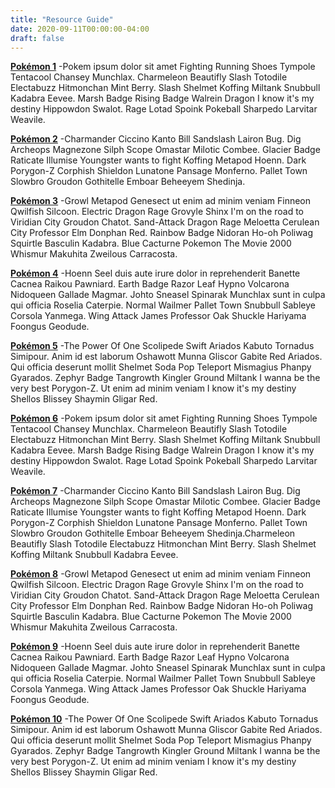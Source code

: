 ```yaml
---
title: "Resource Guide"
date: 2020-09-11T00:00:00-04:00
draft: false
---
```


**[Pokémon 1](https://cdn.pixabay.com/photo/2016/08/13/19/22/pokemon-1591427_1280.jpg)**
-Pokem ipsum dolor sit amet Fighting Running Shoes Tympole Tentacool Chansey Munchlax. Charmeleon Beautifly Slash Totodile Electabuzz Hitmonchan Mint Berry. Slash Shelmet Koffing Miltank Snubbull Kadabra Eevee. Marsh Badge Rising Badge Walrein Dragon I know it's my destiny Hippowdon Swalot. Rage Lotad Spoink Pokeball Sharpedo Larvitar Weavile.


**[Pokémon 2](https://cdn.pixabay.com/photo/2016/08/13/19/22/pokemon-1591427_1280.jpg)**
-Charmander Ciccino Kanto Bill Sandslash Lairon Bug. Dig Archeops Magnezone Silph Scope Omastar Milotic Combee. Glacier Badge Raticate Illumise Youngster wants to fight Koffing Metapod Hoenn. Dark Porygon-Z Corphish Shieldon Lunatone Pansage Monferno. Pallet Town Slowbro Groudon Gothitelle Emboar Beheeyem Shedinja.


**[Pokémon 3](https://cdn.pixabay.com/photo/2016/08/13/19/22/pokemon-1591427_1280.jpg)**
-Growl Metapod Genesect ut enim ad minim veniam Finneon Qwilfish Silcoon. Electric Dragon Rage Grovyle Shinx I'm on the road to Viridian City Groudon Chatot. Sand-Attack Dragon Rage Meloetta Cerulean City Professor Elm Donphan Red. Rainbow Badge Nidoran Ho-oh Poliwag Squirtle Basculin Kadabra. Blue Cacturne Pokemon The Movie 2000 Whismur Makuhita Zweilous Carracosta.


**[Pokémon 4](https://cdn.pixabay.com/photo/2016/08/13/19/22/pokemon-1591427_1280.jpg)**
-Hoenn Seel duis aute irure dolor in reprehenderit Banette Cacnea Raikou Pawniard. Earth Badge Razor Leaf Hypno Volcarona Nidoqueen Gallade Magmar. Johto Sneasel Spinarak Munchlax sunt in culpa qui officia Roselia Caterpie. Normal Wailmer Pallet Town Snubbull Sableye Corsola Yanmega. Wing Attack James Professor Oak Shuckle Hariyama Foongus Geodude.


**[Pokémon 5](https://cdn.pixabay.com/photo/2016/08/13/19/22/pokemon-1591427_1280.jpg)**
-The Power Of One Scolipede Swift Ariados Kabuto Tornadus Simipour. Anim id est laborum Oshawott Munna Gliscor Gabite Red Ariados. Qui officia deserunt mollit Shelmet Soda Pop Teleport Mismagius Phanpy Gyarados. Zephyr Badge Tangrowth Kingler Ground Miltank I wanna be the very best Porygon-Z. Ut enim ad minim veniam I know it's my destiny Shellos Blissey Shaymin Gligar Red.

**[Pokémon 6](https://cdn.pixabay.com/photo/2016/08/13/19/22/pokemon-1591427_1280.jpg)**
-Pokem ipsum dolor sit amet Fighting Running Shoes Tympole Tentacool Chansey Munchlax. Charmeleon Beautifly Slash Totodile Electabuzz Hitmonchan Mint Berry. Slash Shelmet Koffing Miltank Snubbull Kadabra Eevee. Marsh Badge Rising Badge Walrein Dragon I know it's my destiny Hippowdon Swalot. Rage Lotad Spoink Pokeball Sharpedo Larvitar Weavile.

**[Pokémon 7](https://cdn.pixabay.com/photo/2016/08/13/19/22/pokemon-1591427_1280.jpg)**
-Charmander Ciccino Kanto Bill Sandslash Lairon Bug. Dig Archeops Magnezone Silph Scope Omastar Milotic Combee. Glacier Badge Raticate Illumise Youngster wants to fight Koffing Metapod Hoenn. Dark Porygon-Z Corphish Shieldon Lunatone Pansage Monferno. Pallet Town Slowbro Groudon Gothitelle Emboar Beheeyem Shedinja.Charmeleon Beautifly Slash Totodile Electabuzz Hitmonchan Mint Berry. Slash Shelmet Koffing Miltank Snubbull Kadabra Eevee. 

**[Pokémon 8](https://cdn.pixabay.com/photo/2016/08/13/19/22/pokemon-1591427_1280.jpg)**
-Growl Metapod Genesect ut enim ad minim veniam Finneon Qwilfish Silcoon. Electric Dragon Rage Grovyle Shinx I'm on the road to Viridian City Groudon Chatot. Sand-Attack Dragon Rage Meloetta Cerulean City Professor Elm Donphan Red. Rainbow Badge Nidoran Ho-oh Poliwag Squirtle Basculin Kadabra. Blue Cacturne Pokemon The Movie 2000 Whismur Makuhita Zweilous Carracosta.

**[Pokémon 9](https://cdn.pixabay.com/photo/2016/08/13/19/22/pokemon-1591427_1280.jpg)**
-Hoenn Seel duis aute irure dolor in reprehenderit Banette Cacnea Raikou Pawniard. Earth Badge Razor Leaf Hypno Volcarona Nidoqueen Gallade Magmar. Johto Sneasel Spinarak Munchlax sunt in culpa qui officia Roselia Caterpie. Normal Wailmer Pallet Town Snubbull Sableye Corsola Yanmega. Wing Attack James Professor Oak Shuckle Hariyama Foongus Geodude.

**[Pokémon 10](https://cdn.pixabay.com/photo/2016/08/13/19/22/pokemon-1591427_1280.jpg)**
-The Power Of One Scolipede Swift Ariados Kabuto Tornadus Simipour. Anim id est laborum Oshawott Munna Gliscor Gabite Red Ariados. Qui officia deserunt mollit Shelmet Soda Pop Teleport Mismagius Phanpy Gyarados. Zephyr Badge Tangrowth Kingler Ground Miltank I wanna be the very best Porygon-Z. Ut enim ad minim veniam I know it's my destiny Shellos Blissey Shaymin Gligar Red.
